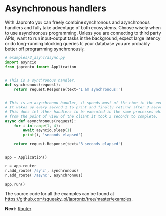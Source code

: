 # Asynchronous handlers

With Japronto you can freely combine synchronous and asynchronous handlers and
fully take adventage of both ecosystems. Choose wisely when to use asynchronous
programming. Unless you are connecting to third party APIs, want to run input-output tasks in the background, expect large
latency or do long-running blocking queries to your database you are probably
better off programming synchronously.


  ```python
  # examples/2_async/async.py
  import asyncio
  from japronto import Application


  # This is a synchronous handler.
  def synchronous(request):
      return request.Response(text='I am synchronous!')


  # This is an asynchronou handler, it spends most of the time in the event loop.
  # It wakes up every second 1 to print and finally returns after 3 seconds.
  # This does let other handlers to be executed in the same processes while
  # from the point of view of the client it took 3 seconds to complete.
  async def asynchronous(request):
      for i in range(1, 4):
          await asyncio.sleep(1)
          print(i, 'seconds elapsed')

      return request.Response(text='3 seconds elapsed')


  app = Application()

  r = app.router
  r.add_route('/sync', synchronous)
  r.add_route('/async', asynchronous)

  app.run()
  ```

The source code for all the examples can be found at https://github.com/squeaky_pl/japronto/tree/master/examples.


**Next:** [Router](3_router.md)

